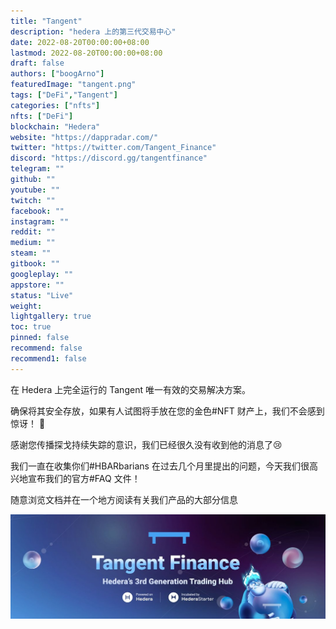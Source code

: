 ```yaml
---
title: "Tangent"
description: "hedera 上的第三代交易中心"
date: 2022-08-20T00:00:00+08:00
lastmod: 2022-08-20T00:00:00+08:00
draft: false
authors: ["boogArno"]
featuredImage: "tangent.png"
tags: ["DeFi","Tangent"]
categories: ["nfts"]
nfts: ["DeFi"]
blockchain: "Hedera"
website: "https://dappradar.com/"
twitter: "https://twitter.com/Tangent_Finance"
discord: "https://discord.gg/tangentfinance"
telegram: ""
github: ""
youtube: ""
twitch: ""
facebook: ""
instagram: ""
reddit: ""
medium: ""
steam: ""
gitbook: ""
googleplay: ""
appstore: ""
status: "Live"
weight: 
lightgallery: true
toc: true
pinned: false
recommend: false
recommend1: false
---
```

在 Hedera 上完全运行的 Tangent 唯一有效的交易解决方案。

确保将其安全存放，如果有人试图将手放在您的金色#NFT 财产上，我们不会感到惊讶！ 🦍

感谢您传播探戈持续失踪的意识，我们已经很久没有收到他的消息了😢

我们一直在收集你们#HBARbarians 在过去几个月里提出的问题，今天我们很高兴地宣布我们的官方#FAQ 文件！

随意浏览文档并在一个地方阅读有关我们产品的大部分信息

![1080x360](1080x360.jpg)